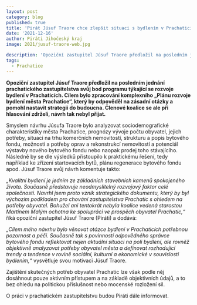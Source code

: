 ```yaml
---
layout: post
category: blog
published: true
title: 'Pirát Júsuf Traore chce zlepšit situaci s bydlením v Prachaticích, ale jeho návrh nebyl na posledním jednání zastupitelstva schválen'
date: '2021-12-16'
author: Piráti Jihočeský kraj
image: 2021/jusuf-traore-web.jpg

description: 'Opoziční zastupitel Júsuf Traore předložil na posledním jednání prachatického zastupitelstva svůj bod programu týkající se rozvoje bydlení v Prachaticích. Cílem bylo zpracování komplexního „Plánu rozvoje bydlení města Prachatice“, který by odpověděl na zásadní otázky a pomohl nastavit strategii do budoucna. Členové koalice se ale při hlasování zdrželi, návrh tak nebyl přijat.'
tags:
  - Prachatice
---
```

**Opoziční zastupitel Júsuf Traore předložil na posledním jednání prachatického zastupitelstva svůj bod programu týkající se rozvoje bydlení v Prachaticích. Cílem bylo zpracování komplexního „Plánu rozvoje bydlení města Prachatice“, který by odpověděl na zásadní otázky a pomohl nastavit strategii do budoucna. Členové koalice se ale při hlasování zdrželi, návrh tak nebyl přijat.**

Smyslem návrhu Júsufa Traore bylo analyzovat sociodemografické charakteristiky města Prachatice, prognózy vývoje počtu obyvatel, jejich potřeby, situaci na trhu komerčních nemovitostí, strukturu a popis bytového fondu, možnosti a potřeby oprav a rekonstrukcí nemovitostí a potenciál výstavby nového bytového fondu nebo naopak prodej toho stávajícího. Následně by se dle výsledků přistoupilo k praktickému řešení, tedy například ke zřízení startovacích bytů, plánu regenerace bytového fondu apod. Júsuf Traore svůj návrh komentuje takto:

*„Kvalitní bydlení je jedním ze základních stavebních kamenů spokojeného života. Současně představuje neodmyslitelný rozvojový faktor celé společnosti. Navrhl jsem proto vznik strategického dokumentu, který by byl výchozím podkladem pro chování zastupitelstva Prachatic s ohledem na potřeby obyvatel. Bohužel ani tentokrát nebyla koalice vedená starostou Martinem Malým ochotna ke spolupráci ve prospěch obyvatel Prachatic,“* říká opoziční zastupitel Júsuf Traore (Piráti) a dodává:

*„Cílem mého návrhu bylo věnovat otázce bydlení v Prachaticích potřebnou pozornost a péči. Současně tak s povinností odpovědného správce bytového fondu reflektovat nejen aktuální situaci na poli bydlení, ale rovněž objektivně analyzovat potřeby obyvatel města a definovat rozhodující trendy a tendence v rovině sociální, kulturní a ekonomické v souvislosti bydlením,“* vysvětluje svou motivaci Júsuf Traore.

Zajištění skutečných potřeb obyvatel Prachatic lze však podle něj dosáhnout pouze aktivním přístupem a na základě objektivních údajů, a to bez ohledu na politickou příslušnost nebo mocenské rozložení sil. 

O práci v prachatickém zastupitelstvu budou Piráti dále informovat.